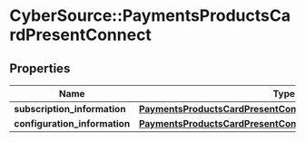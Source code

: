 # CyberSource::PaymentsProductsCardPresentConnect

## Properties
Name | Type | Description | Notes
------------ | ------------- | ------------- | -------------
**subscription_information** | [**PaymentsProductsCardPresentConnectSubscriptionInformation**](PaymentsProductsCardPresentConnectSubscriptionInformation.md) |  | [optional] 
**configuration_information** | [**PaymentsProductsCardPresentConnectConfigurationInformation**](PaymentsProductsCardPresentConnectConfigurationInformation.md) |  | [optional] 


